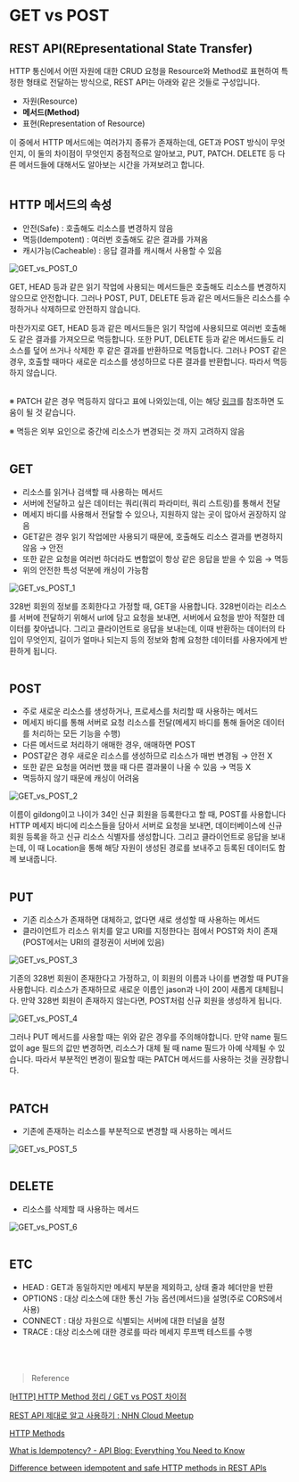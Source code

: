 # GET vs POST

## REST API(REpresentational State Transfer)

HTTP 통신에서 어떤 자원에 대한 CRUD 요청을 Resource와 Method로 표현하여 특정한 형태로 전달하는 방식으로, REST API는 아래와 같은 것들로 구성입니다.

- 자원(Resource)
- **메서드(Method)**
- 표현(Representation of Resource)

이 중에서 HTTP 메서드에는 여러가지 종류가 존재하는데, GET과 POST 방식이 무엇인지, 이 둘의 차이점이 무엇인지 중점적으로 알아보고, PUT, PATCH. DELETE 등 다른 메서드들에 대해서도 알아보는 시간을 가져보려고 합니다. </br></br>

## HTTP 메서드의 속성

- 안전(Safe) : 호출해도 리소스를 변경하지 않음
- 멱등(Idempotent) : 여러번 호출해도 같은 결과를 가져옴
- 캐시가능(Cacheable) : 응답 결과를 캐시해서 사용할 수 있음

![GET_vs_POST_0](./img/GET_vs_POST_0.png)

GET, HEAD 등과 같은 읽기 작업에 사용되는 메서드들은 호출해도 리소스를 변경하지 않으므로 안전합니다. 그러나 POST, PUT, DELETE 등과 같은 메서드들은 리소스를 수정하거나 삭제하므로 안전하지 않습니다.

마찬가지로 GET, HEAD 등과 같은 메서드들은 읽기 작업에 사용되므로 여러번 호출해도 같은 결과를 가져오므로 멱등합니다. 또한 PUT, DELETE 등과 같은 메서드들도 리소스를 덮어 쓰거나 삭제한 후 같은 결과를 반환하므로 멱등합니다. 그러나 POST 같은 경우, 호출할 때마다 새로운 리소스를 생성하므로 다른 결과를 반환합니다. 따라서 멱등하지 않습니다. </br></br>

※ PATCH 같은 경우 멱등하지 않다고 표에 나와있는데, 이는 해당 [링크](https://kscodebase.tistory.com/332)를 참조하면 도움이 될 것 같습니다.

※ 멱등은 외부 요인으로 중간에 리소스가 변경되는 것 까지 고려하지 않음 </br></br>

## GET

- 리소스를 읽거나 검색할 때 사용하는 메서드
- 서버에 전달하고 싶은 데이터는 쿼리(쿼리 파라미터, 쿼리 스트링)를 통해서 전달
- 메세지 바디를 사용해서 전달할 수 있으나, 지원하지 않는 곳이 많아서 권장하지 않음
- GET같은 경우 읽기 작업에만 사용되기 때문에, 호출해도 리소스 결과를 변경하지 않음 → 안전
- 또한 같은 요청을 여러번 하더라도 변함없이 항상 같은 응답을 받을 수 있음 → 멱등
- 위의 안전한 특성 덕분에 캐싱이 가능함

![GET_vs_POST_1](./img/GET_vs_POST_1.png)

328번 회원의 정보를 조회한다고 가정할 때, GET을 사용합니다. 328번이라는 리소스를 서버에 전달하기 위해서 url에 담고 요청을 보내면, 서버에서 요청을 받아 적절한 데이터를 찾아냅니다. 그리고 클라이언트로 응답을 보내는데, 이때 반환하는 데이터의 타입이 무엇인지, 길이가 얼마나 되는지 등의 정보와 함께 요청한 데이터를 사용자에게 반환하게 됩니다. </br></br>

## POST

- 주로 새로운 리소스를 생성하거나, 프로세스를 처리할 때 사용하는 메서드
- 메세지 바디를 통해 서버로 요청 리소스를 전달(메세지 바디를 통해 들어온 데이터를 처리하는 모든 기능을 수행)
- 다른 메서드로 처리하기 애매한 경우, 애매하면 POST
- POST같은 경우 새로운 리소스를 생성하므로 리소스가 매번 변경됨 → 안전 X
- 또한 같은 요청을 여러번 했을 때 다른 결과물이 나올 수 있음 → 멱등 X
- 멱등하지 않기 때문에 캐싱이 어려움

![GET_vs_POST_2](./img/GET_vs_POST_2.png)

이름이 gildong이고 나이가 34인 신규 회원을 등록한다고 할 때, POST를 사용합니다 HTTP 메세지 바디에 리소스들을 담아서 서버로 요청을 보내면, 데이터베이스에 신규 회원 등록을 하고 신규 리소스 식별자를 생성합니다. 그리고 클라이언트로 응답을 보내는데, 이 때 Location을 통해 해당 자원이 생성된 경로를 보내주고 등록된 데이터도 함께 보내줍니다. </br></br>

## PUT

- 기존 리소스가 존재하면 대체하고, 없다면 새로 생성할 때 사용하는 메서드
- 클라이언트가 리소스 위치를 알고 URI를 지정한다는 점에서 POST와 차이 존재(POST에서는 URI의 결정권이 서버에 있음)

![GET_vs_POST_3](./img/GET_vs_POST_3.png)

기존의 328번 회원이 존재한다고 가정하고, 이 회원의 이름과 나이를 변경할 때 PUT을 사용합니다. 리소스가 존재하므로 새로운 이름인 jason과 나이 20이 새롭게 대체됩니다. 만약 328번 회원이 존재하지 않는다면, POST처럼 신규 회원을 생성하게 됩니다.

![GET_vs_POST_4](./img/GET_vs_POST_4.png)

그러나 PUT 메서드를 사용할 때는 위와 같은 경우를 주의해야합니다. 만약 name 필드 없이 age 필드의 값만 변경하면, 리소스가 대체 될 때 name 필드가 아예 삭제될 수 있습니다. 따라서 부분적인 변경이 필요할 때는 PATCH 메서드를 사용하는 것을 권장합니다. </br></br>

## PATCH

- 기존에 존재하는 리소스를 부분적으로 변경할 때 사용하는 메서드

![GET_vs_POST_5](./img/GET_vs_POST_5.png) </br></br>

## DELETE

- 리소스를 삭제할 때 사용하는 메서드

![GET_vs_POST_6](./img/GET_vs_POST_6.png) </br></br>

## ETC

- HEAD : GET과 동일하지만 메세지 부분을 제외하고, 상태 줄과 헤더만을 반환
- OPTIONS : 대상 리소스에 대한 통신 가능 옵션(메서드)을 설명(주로 CORS에서 사용)
- CONNECT : 대상 자원으로 식별되는 서버에 대한 터널을 설정
- TRACE : 대상 리소스에 대한 경로를 따라 메세지 루프백 테스트를 수행 </br></br></br></br>

> Reference

[[HTTP] HTTP Method 정리 / GET vs POST 차이점](https://im-developer.tistory.com/166)

[REST API 제대로 알고 사용하기 : NHN Cloud Meetup](https://meetup.toast.com/posts/92)

[HTTP Methods](https://restfulapi.net/http-methods/)

[What is Idempotency? - API Blog: Everything You Need to Know](https://blog.dreamfactory.com/what-is-idempotency/)

[Difference between idempotent and safe HTTP methods in REST APIs](https://stackoverflow.com/questions/56729786/difference-between-idempotent-and-safe-http-methods-in-rest-apis)
